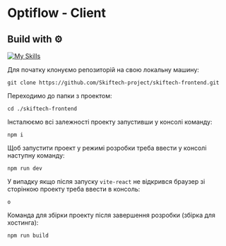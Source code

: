 # Optiflow - Client

## Build with ⚙️

[![My Skills](https://skillicons.dev/icons?i=js,react,threejs,materialui&theme=dark)](https://skillicons.dev)


Для початку клонуємо репозиторій на свою локальну машину:

```
git clone https://github.com/Skiftech-project/skiftech-frontend.git
```

Переходимо до папки з проектом:

```
cd ./skiftech-frontend
```

Інсталюємо всі залежності проекту запустивши у консолі команду:

```
npm i
```

Щоб запустити проект у режимі розробки треба ввести у консолі наступну команду:

```
npm run dev
```

У випадку якщо після запуску `vite-react` не відкрився браузер зі сторінкою проекту треба ввести в консоль:

```
o
```

Команда для збірки проекту після завершення розробки (збірка для хостинга):

```
npm run build
```
